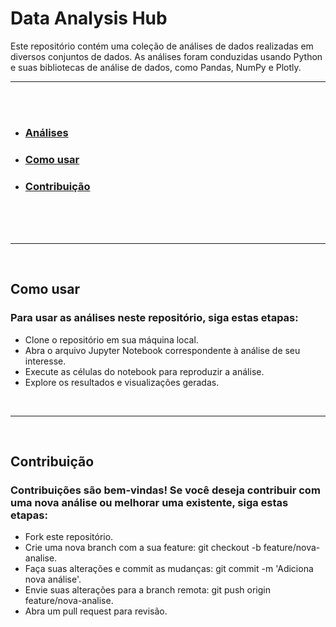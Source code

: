 # **Data Analysis Hub**  
Este repositório contém uma coleção de análises de dados realizadas em diversos conjuntos de dados. As análises foram conduzidas usando Python e suas bibliotecas de análise de dados, como Pandas, NumPy e Plotly.

***
<br>
<br>
 
* ### [Análises](https://github.com/Soares67/DataAnalysisHub/tree/main/An%C3%A1lises)  
* ### [Como usar](#how-to-use)  
* ### [Contribuição](#cont)
 
<br>
<br>
<br>

***

<br>

<a id="how-to-use"></a>
## Como usar
### Para usar as análises neste repositório, siga estas etapas:  

* Clone o repositório em sua máquina local.  
* Abra o arquivo Jupyter Notebook correspondente à análise de seu interesse.  
* Execute as células do notebook para reproduzir a análise.  
* Explore os resultados e visualizações geradas.  
<br>

***

<br>

<a id="cont"></a>
## **Contribuição**  
### Contribuições são bem-vindas! Se você deseja contribuir com uma nova análise ou melhorar uma existente, siga estas etapas:  

* Fork este repositório.
* Crie uma nova branch com a sua feature: git checkout -b feature/nova-analise.
* Faça suas alterações e commit as mudanças: git commit -m 'Adiciona nova análise'.
* Envie suas alterações para a branch remota: git push origin feature/nova-analise.
* Abra um pull request para revisão.
